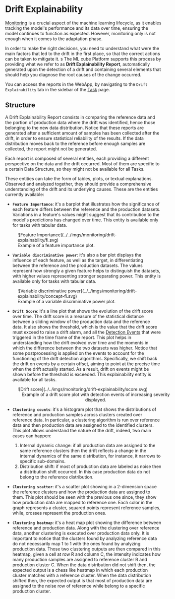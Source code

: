 # Drift Explainability

[Monitoring]  is a crucial aspect of the machine learning lifecycle, as it enables tracking the model's performance and its data over time,
ensuring the model continues to function as expected. However, monitoring only is not enough when it comes to the adaptation phase.

In order to make the right decisions, you need to understand what were the main factors that led to the drift in the first place, so that
the correct actions can be taken to mitigate it.
s
The ML cube Platform supports this process by providing what we refer to as **Drift Explainability Report**, 
automatically generated upon the detection of a drift and containing several elements that should help you diagnose the root causes 
of the change occurred.

You can access the reports in the WebApp, by navigating to the `Drift Explainability` tab in the sidebar of the [Task] page.

## Structure

A Drift Explainability Report consists in comparing the reference data and the portion of production data where the drift was identified, hence 
those belonging to the new data distribution. Notice that these reports are generated after a sufficient amount of samples has been collected 
after the drift, in order to ensure statistical reliability of the results.
If the data distribution moves back to the reference before enough samples are collected, the report might not be generated.

Each report is composed of several entities, each providing a different perspective on the data and the drift occurred. 
Most of them are specific to a certain Data Structure, so they might not be available for all Tasks.

These entities can take the form of tables, plots, or textual explanations. 
Observed and analyzed together, they should provide a comprehensive understanding of the drift and its underlying causes.
These are the entities currently available:

- **`Feature Importance`**: it's a barplot that illustrates how the significance of each feature differs between the reference 
 and the production datasets. Variations in a feature's values might suggest that its contribution to the model's predictions 
 has changed over time. This entity is available only for tasks with tabular data.

<figure markdown>
  ![Feature Importance](../../imgs/monitoring/drift-explainability/fi.svg)
  <figcaption>Example of a feature importance plot.</figcaption>
</figure>

- **`Variable discriminative power`**: it's also a bar plot displays the influence of each feature, as well as the target, 
 in differentiating between the reference and the production datasets. 
 The values represent how strongly a given feature helps to distinguish the datasets, with higher values representing stronger 
 separating power. This entity is available only for tasks with tabular data.

<figure markdown>
  ![Variable discriminative power](../../imgs/monitoring/drift-explainability/concept-fi.svg)
  <figcaption>Example of a variable discriminative power plot.</figcaption>
</figure>

- **`Drift Score`**: it's a line plot that shows the evolution of the drift score over time. The drift score is a 
  measure of the statistical distance between a sliding window of the production data and the reference data. It also shows the threshold,
  which is the value that the drift score must exceed to raise a drift alarm, and all the [Detection Events] that were triggered in
  the time frame of the report. This plot helps in understanding how the drift evolved over time and the moments in which the difference
  between the two datasets was higher. Notice that some postprocessing is applied on the events to account for the functioning of the drift detection algorithms. 
  Specifically,
  we shift back the drift on events by a certain offset, aiming to point at the precise time when the drift actually started. As a result,
  drift on events might be shown before the threshold is exceeded. This explainability entity is available for all tasks.


<figure markdown style="width: 100%">
  ![Drift score](../../imgs/monitoring/drift-explainability/score.svg)
  <figcaption style="width: 100%; text-align: center;">Example of a drift score plot with detection events of increasing severity displayed.</figcaption>
</figure>

- **`Clustering counts`**:
it's a histogram plot that shows the distributions of reference and production samples across clusters created over reference data.
In particular, a clustering algorithm is run over reference data and then production data are assigned to the identified clusters.
This plot allows understand the nature of the drift, indeed, two main cases can happen:

    1. Internal dynamic change: if all production data are assigned to the same reference clusters then the drift reflects a change in the internal dynamics of the same distribution, for instance, it narrows to specific sub-domains.
    2. Distribution shift: if most of production data are labeled as noise then a distribution shift occurred. In this case production data do not belong to the reference distribution.

- **`Clustering scatter`**:
it's a scatter plot showing in a 2-dimension space the reference clusters and how the production data are assigned to them.
This plot should be seen with the previous one since, they show how production data are mapped to reference one.
Each color in the graph represents a cluster, squared points represent reference samples, while, crosses represent the production ones.

- **`Clustering heatmap`**:
it's a heat map plot showing the difference between reference and production data.
Along with the clustering over reference data, another clustering is executed over production data only.
It is important to notice that the clusters found by analyzing reference data do not necessarily map 1 to 1 with the ones found by analyzing production data.
Those two clustering outputs are then compared in this heatmap, given a cell at row R and column C, the intensity indicates how many production samples are assigned to reference cluster R and production cluster C.
When the data distribution did not shift then, the expected output is a chess like heatmap in which each production cluster matches with a reference cluster.
When the data distribution shifted then, the expected output is that most of production data are assigned to the noise row of reference while belong to a specific production cluster.

[Monitoring]: index.md
[Detection Events]: detection_event.md
[Task]: ../task.md